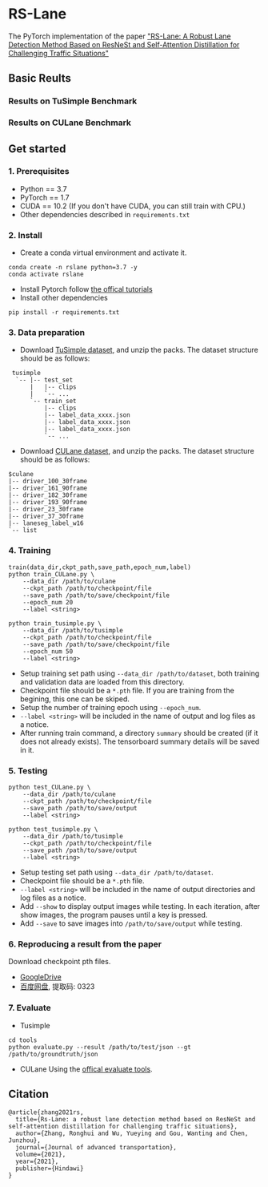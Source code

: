 # RS-Lane
The PyTorch implementation of the paper ["RS-Lane: A Robust Lane Detection Method Based on ResNeSt and Self-Attention Distillation for Challenging Traffic Situations"](https://www.hindawi.com/journals/jat/2021/7544355/)

## Basic Reults

### Results on TuSimple Benchmark

### Results on CULane Benchmark

## Get started
### 1. Prerequisites
- Python == 3.7
- PyTorch == 1.7
- CUDA == 10.2 (If you don't have CUDA, you can still train with CPU.)
- Other dependencies described in `requirements.txt`

### 2. Install
- Create a conda virtual environment and activate it.
```
conda create -n rslane python=3.7 -y
conda activate rslane
```
- Install Pytorch follow [the offical tutorials](https://pytorch.org/)
- Install other dependencies
```
pip install -r requirements.txt
```

### 3. Data preparation
- Download [TuSimple dataset](https://github.com/TuSimple/tusimple-benchmark/issues/3), and unzip the packs. The dataset structure should be as follows:
```
 tusimple
  `-- |-- test_set
      |   |-- clips
      |   `-- ...
      `-- train_set
          |-- clips
          |-- label_data_xxxx.json
          |-- label_data_xxxx.json
          |-- label_data_xxxx.json
          `-- ...
```
- Download [CULane dataset](https://xingangpan.github.io/projects/CULane.html), and unzip the packs. The dataset structure should be as follows:
```
$culane
|-- driver_100_30frame
|-- driver_161_90frame
|-- driver_182_30frame
|-- driver_193_90frame
|-- driver_23_30frame
|-- driver_37_30frame
|-- laneseg_label_w16
`-- list
```

### 4. Training
```
train(data_dir,ckpt_path,save_path,epoch_num,label)
python train_CULane.py \
    --data_dir /path/to/culane 
    --ckpt_path /path/to/checkpoint/file 
    --save_path /path/to/save/checkpoint/file
    --epoch_num 20
    --label <string>

python train_tusimple.py \
    --data_dir /path/to/tusimple 
    --ckpt_path /path/to/checkpoint/file 
    --save_path /path/to/save/checkpoint/file
    --epoch_num 50
    --label <string>
```
- Setup training set path using `--data_dir /path/to/dataset`, both training and validation data are loaded from this directory.
- Checkpoint file should be a `*.pth` file. If you are training from the begining, this one can be skiped.
- Setup the number of training epoch using `--epoch_num`.
- `--label <string>` will be included in the name of output and log files as a notice.
- After running train command, a directory `summary` should be created (if it does not already exists). The tensorboard summary details will be saved in it.


### 5. Testing
```
python test_CULane.py \
    --data_dir /path/to/culane 
    --ckpt_path /path/to/checkpoint/file 
    --save_path /path/to/save/output
    --label <string>

python test_tusimple.py \
    --data_dir /path/to/tusimple 
    --ckpt_path /path/to/checkpoint/file 
    --save_path /path/to/save/output
    --label <string>
```
- Setup testing set path using `--data_dir /path/to/dataset`.
- Checkpoint file should be a `*.pth` file.
- `--label <string>` will be included in the name of output directories and log files as a notice.
- Add `--show` to display output images while testing. In each iteration, after show images, the program pauses until a key is pressed.
- Add `--save` to save images into `/path/to/save/output` while testing.

### 6. Reproducing a result from the paper
Download checkpoint pth files.
- [GoogleDrive](https://drive.google.com/file/d/1Z9qSmkqJt6UQXILgAZoN6JdWQYe8XY2B/view?usp=sharing)
- [百度网盘](https://pan.baidu.com/s/1rTbD8S7x4xfYTsp9T742vw), 提取码: 0323

### 7. Evaluate
- Tusimple
```
cd tools
python evaluate.py --result /path/to/test/json --gt /path/to/groundtruth/json
```
- CULane
Using the [offical evaluate tools](https://github.com/XingangPan/SCNN).

## Citation
```
@article{zhang2021rs,
  title={Rs-Lane: a robust lane detection method based on ResNeSt and self-attention distillation for challenging traffic situations},
  author={Zhang, Ronghui and Wu, Yueying and Gou, Wanting and Chen, Junzhou},
  journal={Journal of advanced transportation},
  volume={2021},
  year={2021},
  publisher={Hindawi}
}
```
